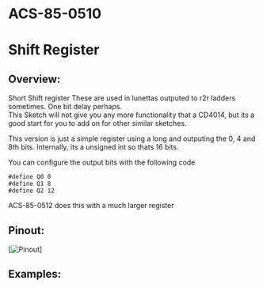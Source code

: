 # ACS-85-0510
Shift Register
==============

## Overview:

Short Shift register
These are used in lunettas outputed to r2r ladders sometimes. One bit delay perhaps.  
This Sketch will not give you any more functionality that a CD4014, but its a good start for you to add on for other similar sketches.
 
This version is just a simple register using a long and outputing the 0, 4 and 8th bits.  Internally, its a unsigned int so thats 16 bits.

You can configure the output bits with the following code

    #define Q0 0
    #define Q1 8
    #define Q2 12

 
ACS-85-0512 does this with a much larger register
 
 
## Pinout:
[![Pinout](https://github.com/robstave/ArduinoComponentSketches/blob/master/ACS-85%20ATTiny85%20sketches/ACS-85-0510/images/acs-85-0510.png)]  


## Examples:
 